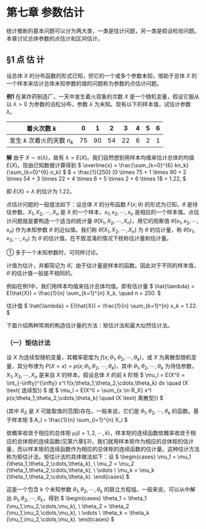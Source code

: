 # 第七章 参数估计

统计推断的基本问题可以分为两大类，一类是估计问题，另一类是假设检验问题。本章讨论总体参数的点估计和区间估计。

## §1 点 估 计

设总体 $X$ 的分布函数的形式已知，但它的一个或多个参数未知，借助于总体 $X$ 的一个样本来估计总体未知参数的值的问题称为参数的点估计问题。

**例1** 在某炸药制造厂，一天中发生着火现象的次数 $X$ 是一个随机变量，假设它服从以 $\lambda > 0$ 为参数的泊松分布，参数 $\lambda$ 为未知。现有以下的样本值，试估计参数 $\lambda$。

| 着火次数 $k$ | 0   | 1   | 2   | 3   | 4   | 5   | 6   |
|---|---|---|---|---|---|---|---|
| 发生 $k$ 次着火的天数 $n_k$ | 75 | 90 | 54 | 22 | 6   | 2   | 1   |

**解** 由于 $X \sim \pi(\lambda)$，故有 $\lambda = E(X)$。我们自然想到用样本均值来估计总体的均值 $E(X)$。现由已知数据计算得到
$
\overline{x} = \frac{\sum_{k=0}^{6} kn_k}{\sum_{k=0}^{6} n_k}
$
$
= \frac{1}{250} [0 \times 75 + 1 \times 90 + 2 \times 54 + 3 \times 22 + 4 \times 6 + 5 \times 2 + 6 \times 1$ = 1.22,
$

即 $E(X) = \lambda$ 的估计为 1.22。

点估计问题的一般提法如下：设总体 $X$ 的分布函数 $F(x; \theta)$ 的形式为已知，$\theta$ 是待估参数。$X_1, X_2, \cdots, X_n$ 是 $X$ 的一个样本，$x_1, x_2, \cdots, x_n$ 是相应的一个样本值。点估计问题就是要构造一个适当的统计量 $\hat{\theta}(X_1, X_2, \cdots, X_n)$，用它的观察值 $\hat{\theta}(x_1, x_2, \cdots, x_n)$ 作为未知参数 $\theta$ 的近似值。我们称 $\hat{\theta}(X_1, X_2, \cdots, X_n)$ 为 $\theta$ 的估计量，称 $\hat{\theta}(x_1, x_2, \cdots, x_n)$ 为 $\theta$ 的估计值。在不致混淆的情况下统称估计量和估计量。

① 多于一个未知参数时，可同样讨论。

计值为估计，并都简记为 $\hat{\theta}$。由于估计量是样本的函数。因此对于不同的样本值，$\theta$ 的估计值一般是不相同的。

例如在例1中，我们用样本均值来估计总体均值。即有估计量
$
\hat{\lambda} = E(\hat{X}) = \frac{1}{n} \sum_{k=1}^{n} X_k, \quad n = 250.
$

估计值
$
\hat{\lambda} = E(\hat{X}) = \frac{1}{n} \sum_{k=1}^{n} x_k = 1.22.
$

下面介绍两种常用的构造估计量的方法：矩估计法和最大似然估计法。

### （一）矩估计法

设 $X$ 为连续型随机变量，其概率密度为 $f(x;\theta_1,\theta_2,\cdots,\theta_k)$，或 $X$ 为离散型随机变量，其分布律为 $P(X=x)=p(x;\theta_1,\theta_2,\cdots,\theta_k)$，其中 $\theta_1,\theta_2,\cdots,\theta_k$ 为待估参数，$X_1,X_2,\cdots,X_n$ 是来自 $X$ 的样本。假设总体 $X$ 的前 $k$ 阶矩
$
\mu_l = E(X^l) = \int_{-\infty}^{\infty} x^l f(x;\theta_1,\theta_2,\cdots,\theta_k) dx \quad (X \text{ 连续型})
$
或
$
\mu_l = E(X^l) = \sum_{x \in R_X} x^l p(x;\theta_1,\theta_2,\cdots,\theta_k) \quad (X \text{ 离散型})
$

(其中 $R_X$ 是 $X$ 可能取值的范围)存在。一般来说，它们是 $\theta_1,\theta_2,\cdots,\theta_k$ 的函数。基于样本矩
$
A_l = \frac{1}{n} \sum_{i=1}^{n} X_i
$

依概率收敛于相应的总体矩 $\mu_l(l=1,2,\cdots,k)$，样本矩的连续函数依概率收敛于相应的总体矩的连续函数(见第六章§3)，我们就用样本矩作为相应的总体矩的估计量，而以样本矩的连续函数作为相应的总体矩的连续函数的估计量。这种估计方法称为矩估计法。矩估计法的具体做法如下：设
$
\begin{cases}
\mu_1 = \mu_1 (\theta_1,\theta_2,\cdots,\theta_k), \\
\mu_2 = \mu_2 (\theta_1,\theta_2,\cdots,\theta_k), \\
\vdots \\
\mu_k = \mu_k (\theta_1,\theta_2,\cdots,\theta_k).
\end{cases}
$

这是一个包含 $k$ 个未知参数 $\theta_1,\theta_2,\cdots,\theta_k$ 的联立方程组。一般来说，可以从中解出 $\theta_1,\theta_2,\cdots,\theta_k$，得到
$
\begin{cases}
\theta_1 = \theta_1 (\mu_1,\mu_2,\cdots,\mu_k), \\
\theta_2 = \theta_2 (\mu_1,\mu_2,\cdots,\mu_k), \\
\vdots \\
\theta_k = \theta_k (\mu_1,\mu_2,\cdots,\mu_k).
\end{cases}
$



